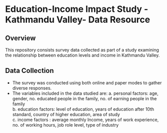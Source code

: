 #  Education-Income Impact Study - Kathmandu Valley- Data Resource

## Overview
This repository consists survey data collected as part of a study examining the relationship between education levels and income in Kathmandu Valley.

## Data Collection
- The survey was conducted using both online and paper modes to gather diverse responses.
- The variables included in the data studied are: 
a.	personal factors: age, gender, no. educated people in the family, no. of earning people in the family\
b.	education factors: level of education, years of education after 10th standard, country of higher education, area of study\
c.	income factors : average monthly Income, years of work experience, no. of working hours, job role level, type of industry

